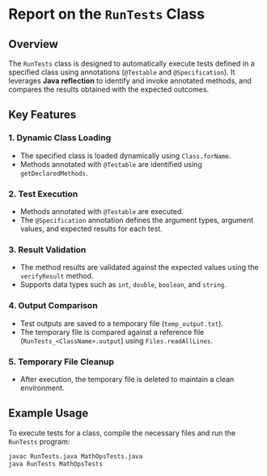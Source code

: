 # Report on the `RunTests` Class

## Overview
The `RunTests` class is designed to automatically execute tests defined in a specified class using annotations (`@Testable` and `@Specification`). It leverages **Java reflection** to identify and invoke annotated methods, and compares the results obtained with the expected outcomes.

## Key Features

### 1. **Dynamic Class Loading**
- The specified class is loaded dynamically using `Class.forName`.
- Methods annotated with `@Testable` are identified using `getDeclaredMethods`.

### 2. **Test Execution**
- Methods annotated with `@Testable` are executed.
- The `@Specification` annotation defines the argument types, argument values, and expected results for each test.

### 3. **Result Validation**
- The method results are validated against the expected values using the `verifyResult` method.
- Supports data types such as `int`, `double`, `boolean`, and `string`.

### 4. **Output Comparison**
- Test outputs are saved to a temporary file (`temp_output.txt`).
- The temporary file is compared against a reference file (`RunTests_<ClassName>.output`) using `Files.readAllLines`.

### 5. **Temporary File Cleanup**
- After execution, the temporary file is deleted to maintain a clean environment.

## Example Usage
To execute tests for a class, compile the necessary files and run the `RunTests` program:
```bash
javac RunTests.java MathOpsTests.java
java RunTests MathOpsTests
